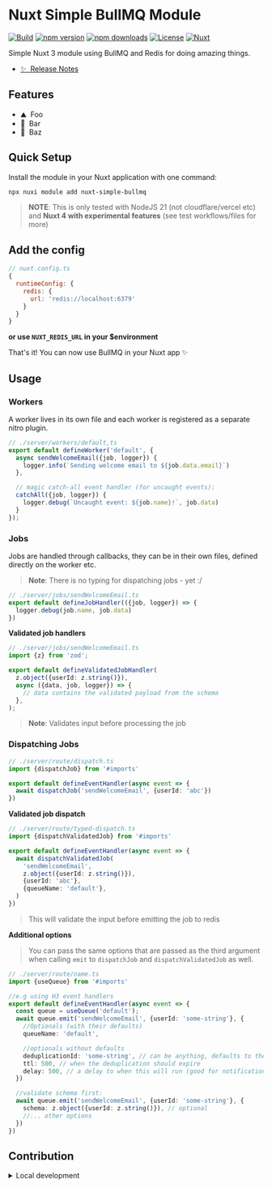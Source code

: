 # Nuxt Simple BullMQ Module

[![Build](https://github.com/hareland/nuxt-simple-bullmq/actions/workflows/test.yml/badge.svg)](https://github.com/hareland/nuxt-simple-bullmq/actions/workflows/test.yml)
[![npm version][npm-version-src]][npm-version-href]
[![npm downloads][npm-downloads-src]][npm-downloads-href]
[![License][license-src]][license-href]
[![Nuxt][nuxt-src]][nuxt-href]

Simple Nuxt 3 module using BullMQ and Redis for doing amazing things.

- [✨ &nbsp;Release Notes](/CHANGELOG.md)


<!-- - [🏀 Online playground](https://stackblitz.com/github/your-org/nuxt-simple-bullmq?file=playground%2Fapp.vue) -->
<!-- - [📖 &nbsp;Documentation](https://example.com) -->

## Features

- ⛰ &nbsp;Foo
- 🚠 &nbsp;Bar
- 🌲 &nbsp;Baz

## Quick Setup

Install the module in your Nuxt application with one command:

```bash
npx nuxi module add nuxt-simple-bullmq
```

> **NOTE**: This is only tested with NodeJS 21 (not cloudflare/vercel etc) and **Nuxt 4 with experimental features** (see test
workflows/files for more)

## Add the config

```javascript
// nuxt.config.ts
{
  runtimeConfig: {
    redis: {
      url: 'redis://localhost:6379'
    }
  }
}
```

**or use `NUXT_REDIS_URL` in your $environment**

That's it! You can now use BullMQ in your Nuxt app ✨

## Usage

### **Workers**
A worker lives in its own file and each worker is registered as a separate nitro plugin.

```typescript 
// ./server/workers/default,ts
export default defineWorker('default', {
  async sendWelcomeEmail({job, logger}) {
    logger.info(`Sending welcome email to ${job.data.email}`)
  },

  // magic catch-all event handler (for uncaught events):
  catchAll({job, logger}) {
    logger.debug(`Uncaught event: ${job.name}!`, job.data)
  }
});
```

### **Jobs**

Jobs are handled through callbacks, they can be in their own files, defined directly on the worker etc.

> **Note**: There is no typing for dispatching jobs - yet :/

```typescript
// ./server/jobs/sendWelcomeEmail.ts
export default defineJobHandler(({job, logger}) => {
  logger.debug(job.name, job.data)
})
```

**Validated job handlers**

```typescript
// ./server/jobs/sendWelcomeEmail.ts
import {z} from 'zod';

export default defineValidatedJobHandler(
  z.object({userId: z.string()}),
  async ({data, job, logger}) => {
    // data contains the validated payload from the schema
  },
);
```

> **Note**: Validates input before processing the job

### **Dispatching Jobs**

```typescript
// ./server/route/dispatch.ts
import {dispatchJob} from '#imports'

export default defineEventHandler(async event => {
  await dispatchJob('sendWelcomeEmail', {userId: 'abc'})
})
```

**Validated job dispatch**
```typescript
// ./server/route/typed-dispatch.ts
import {dispatchValidatedJob} from '#imports'

export default defineEventHandler(async event => {
  await dispatchValidatedJob(
    'sendWelcomeEmail',
    z.object({userId: z.string()}),
    {userId: 'abc'},
    {queueName: 'default'},
  )
})
```

> This will validate the input before emitting the job to redis

**Additional options**
> You can pass the same options that are passed as the third argument when calling `emit` to `dispatchJob` and `dispatchValidatedJob` as well. 
```typescript
// ./server/route/name.ts
import {useQueue} from '#imports'

//e.g using H3 event handlers
export default defineEventHandler(async event => {
  const queue = useQueue('default');
  await queue.emit('sendWelcomeEmail', {userId: 'some-string'}, {
    //Optionals (with their defaults)
    queueName: 'default',

    //optionals without defaults
    deduplicationId: 'some-string', // can be anything, defaults to the event name.
    ttl: 500, // when the deduplication should expire
    delay: 500, // a delay to when this will run (good for notifications)
  })

  //validate schema first:
  await queue.emit('sendWelcomeEmail', {userId: 'some-string'}, {
    schema: z.object({userId: z.string()}), // optional
    //... other options 
  })
})
```

## Contribution

<details>
  <summary>Local development</summary>

  ```bash
  # Install dependencies
  npm install
  
  # Generate type stubs
  npm run dev:prepare
  
  # run redis via docker (add -s to detach and continue using the terminal for other stuff)
  docker compose -f ./playground/compose.yml up [-d]
  
  # to stop docker stuff:
  docker compose -f ./playground/compose.yml down
  
  # Develop with the playground
  npm run dev
  
  # Build the playground
  npm run dev:build
  
  # Run ESLint
  npm run lint
  
  # Run Vitest
  npm run test
  npm run test:watch
  
  # Release new version
  npm run release
  ```

</details>


<!-- Badges -->

[npm-version-src]: https://img.shields.io/npm/v/nuxt-simple-bullmq/latest.svg?style=flat&colorA=020420&colorB=00DC82

[npm-version-href]: https://npmjs.com/package/nuxt-simple-bullmq

[npm-downloads-src]: https://img.shields.io/npm/dm/nuxt-simple-bullmq.svg?style=flat&colorA=020420&colorB=00DC82

[npm-downloads-href]: https://npm.chart.dev/nuxt-simple-bullmq

[license-src]: https://img.shields.io/npm/l/nuxt-simple-bullmq.svg?style=flat&colorA=020420&colorB=00DC82

[license-href]: https://npmjs.com/package/nuxt-simple-bullmq

[nuxt-src]: https://img.shields.io/badge/Nuxt-020420?logo=nuxt.js

[nuxt-href]: https://nuxt.com
